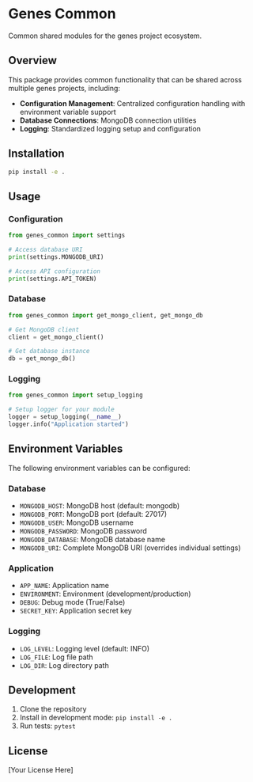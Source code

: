 # Genes Common

Common shared modules for the genes project ecosystem.

## Overview

This package provides common functionality that can be shared across multiple genes projects, including:

- **Configuration Management**: Centralized configuration handling with environment variable support
- **Database Connections**: MongoDB connection utilities
- **Logging**: Standardized logging setup and configuration

## Installation

```bash
pip install -e .
```

## Usage

### Configuration

```python
from genes_common import settings

# Access database URI
print(settings.MONGODB_URI)

# Access API configuration
print(settings.API_TOKEN)
```

### Database

```python
from genes_common import get_mongo_client, get_mongo_db

# Get MongoDB client
client = get_mongo_client()

# Get database instance
db = get_mongo_db()
```

### Logging

```python
from genes_common import setup_logging

# Setup logger for your module
logger = setup_logging(__name__)
logger.info("Application started")
```

## Environment Variables

The following environment variables can be configured:

### Database
- `MONGODB_HOST`: MongoDB host (default: mongodb)
- `MONGODB_PORT`: MongoDB port (default: 27017)
- `MONGODB_USER`: MongoDB username
- `MONGODB_PASSWORD`: MongoDB password
- `MONGODB_DATABASE`: MongoDB database name
- `MONGODB_URI`: Complete MongoDB URI (overrides individual settings)

### Application
- `APP_NAME`: Application name
- `ENVIRONMENT`: Environment (development/production)
- `DEBUG`: Debug mode (True/False)
- `SECRET_KEY`: Application secret key

### Logging
- `LOG_LEVEL`: Logging level (default: INFO)
- `LOG_FILE`: Log file path
- `LOG_DIR`: Log directory path

## Development

1. Clone the repository
2. Install in development mode: `pip install -e .`
3. Run tests: `pytest`

## License

[Your License Here] 